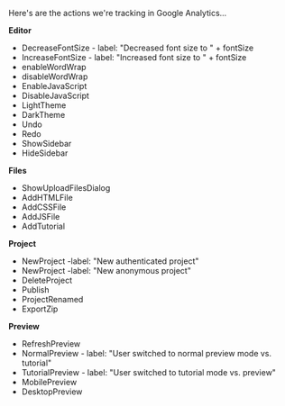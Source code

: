 Here's are the actions we're tracking in Google Analytics... 

**Editor**
* DecreaseFontSize - label: "Decreased font size to " + fontSize
* IncreaseFontSize - label: "Increased font size to " + fontSize
* enableWordWrap
* disableWordWrap
* EnableJavaScript
* DisableJavaScript
* LightTheme
* DarkTheme
* Undo
* Redo
* ShowSidebar
* HideSidebar

**Files**
* ShowUploadFilesDialog
* AddHTMLFile
* AddCSSFile
* AddJSFile
* AddTutorial

**Project**
* NewProject -label: "New authenticated project"
* NewProject -label: "New anonymous project"
* DeleteProject
* Publish
* ProjectRenamed
* ExportZip

**Preview**
* RefreshPreview
* NormalPreview - label: "User switched to normal preview mode vs. tutorial"
* TutorialPreview - label: "User switched to tutorial mode vs. preview"
* MobilePreview
* DesktopPreview




